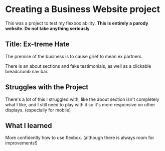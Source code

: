 # Creating a Business Website project

This was a project to test my flexbox ability. **This is entirely a parody website. Do not take anything seriously**

## Title: Ex-treme Hate

The premise of the business is to cause grief to mean ex partners.

There is an about sections and fake testimonials, as well as a clickable breadcrumb nav bar.

## Struggles with the Project

There's a lot of this I struggled with, like the about section isn't completely what I like, and I still need to play with it so it's more responsive on other displays. (especially for mobile)

## What I learned

More confidently how to use flexbox. (although there is always room for improvements!)
